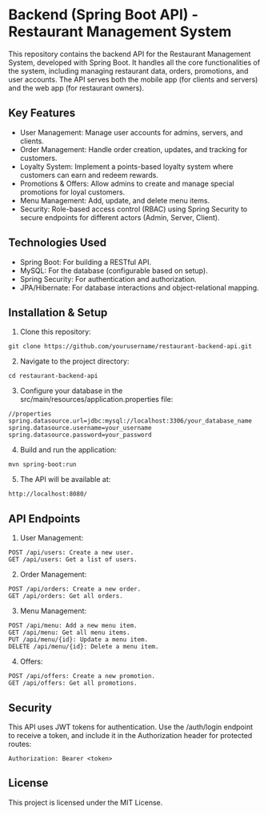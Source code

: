 # Backend (Spring Boot API) - Restaurant Management System
This repository contains the backend API for the Restaurant Management System, developed with Spring Boot. It handles all the core functionalities of the system, including managing restaurant data, orders, promotions, and user accounts. The API serves both the mobile app (for clients and servers) and the web app (for restaurant owners).

## Key Features
- User Management: Manage user accounts for admins, servers, and clients.
- Order Management: Handle order creation, updates, and tracking for customers.
- Loyalty System: Implement a points-based loyalty system where customers can earn and redeem rewards.
- Promotions & Offers: Allow admins to create and manage special promotions for loyal customers.
- Menu Management: Add, update, and delete menu items.
- Security: Role-based access control (RBAC) using Spring Security to secure endpoints for different actors (Admin, Server, Client).
## Technologies Used
- Spring Boot: For building a RESTful API.
- MySQL: For the database (configurable based on setup).
- Spring Security: For authentication and authorization.
- JPA/Hibernate: For database interactions and object-relational mapping.
## Installation & Setup
1. Clone this repository:
```
git clone https://github.com/yourusername/restaurant-backend-api.git
```
2. Navigate to the project directory:
```
cd restaurant-backend-api
```
3. Configure your database in the src/main/resources/application.properties file:
```
//properties
spring.datasource.url=jdbc:mysql://localhost:3306/your_database_name
spring.datasource.username=your_username
spring.datasource.password=your_password
```
4. Build and run the application:
```
mvn spring-boot:run
```
5. The API will be available at:
```
http://localhost:8080/
```
## API Endpoints
1. User Management:
```
POST /api/users: Create a new user.
GET /api/users: Get a list of users.
```
2. Order Management:
```
POST /api/orders: Create a new order.
GET /api/orders: Get all orders.
```
3. Menu Management:
```
POST /api/menu: Add a new menu item.
GET /api/menu: Get all menu items.
PUT /api/menu/{id}: Update a menu item.
DELETE /api/menu/{id}: Delete a menu item.
```
4. Offers:
```
POST /api/offers: Create a new promotion.
GET /api/offers: Get all promotions.
```
## Security
This API uses JWT tokens for authentication. Use the /auth/login endpoint to receive a token, and include it in the Authorization header for protected routes:
```
Authorization: Bearer <token>
```
## License
This project is licensed under the MIT License.

